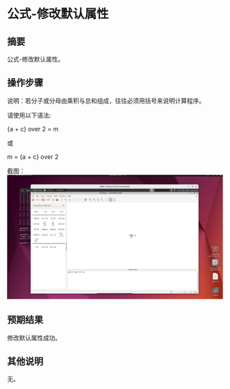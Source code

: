 # 公式-修改默认属性

## 摘要

公式-修改默认属性。

## 操作步骤

说明：若分子或分母由乘积与总和组成，往往必须用括号来说明计算程序。

请使用以下语法:

{a + c} over 2 = m

或

m = {a + c} over 2

截图：![image](./img/z8.png)

## 预期结果

修改默认属性成功。

## 其他说明

无。
